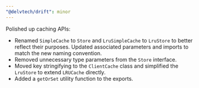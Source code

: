 ```yaml
---
"@delvtech/drift": minor
---
```


Polished up caching APIs:
- Renamed `SimpleCache` to `Store` and `LruSimpleCache` to `LruStore` to better reflect their purposes. Updated associated parameters and imports to match the new naming convention.
- Removed unnecessary type parameters from the `Store` interface.
- Moved key stringifying to the `ClientCache` class and simplified the `LruStore` to extend `LRUCache` directly.
- Added a `getOrSet` utility function to the exports.
